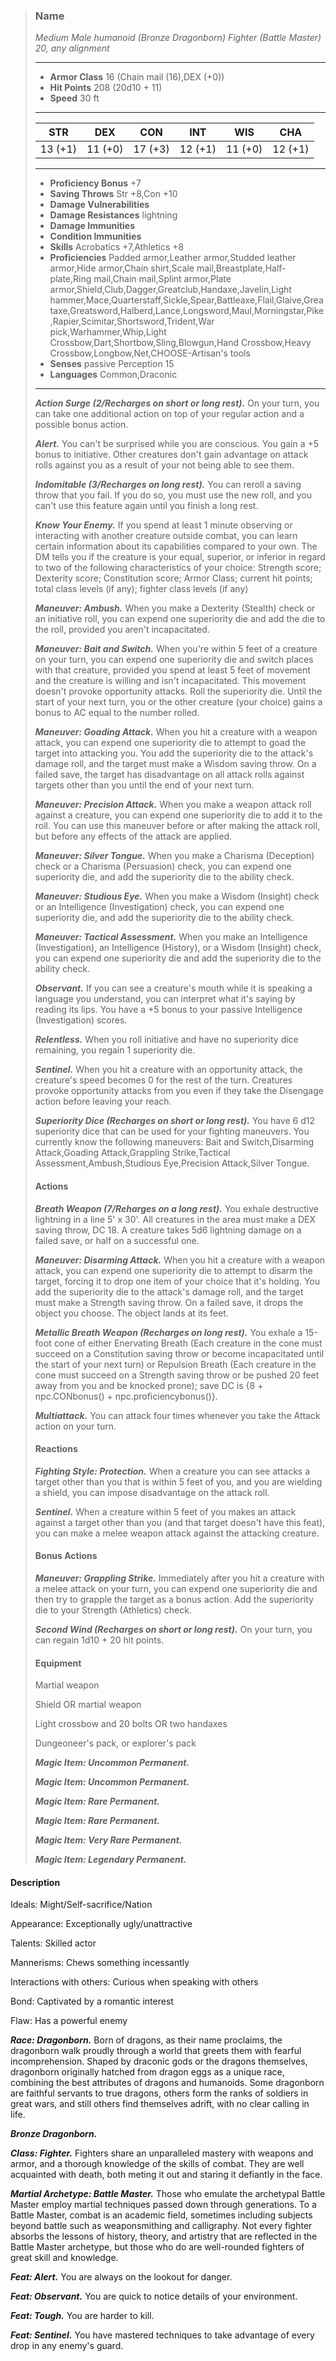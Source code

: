 >### Name
>*Medium Male humanoid (Bronze Dragonborn) Fighter (Battle Master) 20, any alignment*
>___
>- **Armor Class** 16 (Chain mail (16),DEX (+0))
>- **Hit Points** 208 (20d10 + 11)
>- **Speed** 30 ft
>___
>|**STR**|**DEX**|**CON**|**INT**|**WIS**|**CHA**|
>|:-:|:-:|:-:|:-:|:-:|:-:|
>|13 (+1)|11 (+0)|17 (+3)|12 (+1)|11 (+0)|12 (+1)|
>___
>- **Proficiency Bonus** +7
>- **Saving Throws** Str +8,Con +10
>- **Damage Vulnerabilities** 
>- **Damage Resistances** lightning
>- **Damage Immunities** 
>- **Condition Immunities** 
>- **Skills** Acrobatics +7,Athletics +8
>- **Proficiencies** Padded armor,Leather armor,Studded leather armor,Hide armor,Chain shirt,Scale mail,Breastplate,Half-plate,Ring mail,Chain mail,Splint armor,Plate armor,Shield,Club,Dagger,Greatclub,Handaxe,Javelin,Light hammer,Mace,Quarterstaff,Sickle,Spear,Battleaxe,Flail,Glaive,Greataxe,Greatsword,Halberd,Lance,Longsword,Maul,Morningstar,Pike,Rapier,Scimitar,Shortsword,Trident,War pick,Warhammer,Whip,Light Crossbow,Dart,Shortbow,Sling,Blowgun,Hand Crossbow,Heavy Crossbow,Longbow,Net,CHOOSE-Artisan's tools
>- **Senses** passive Perception 15
>- **Languages** Common,Draconic
>___
>***Action Surge (2/Recharges on short or long rest).*** On your turn, you can take one additional action on top of your regular action and a possible bonus action.
>
>***Alert.*** You can't be surprised while you are conscious. You gain a +5 bonus to initiative. Other creatures don't gain advantage on attack rolls against you as a result of your not being able to see them.
>
>***Indomitable (3/Recharges on long rest).*** You can reroll a saving throw that you fail. If you do so, you must use the new roll, and you can't use this feature again until you finish a long rest.
>
>***Know Your Enemy.*** If you spend at least 1 minute observing or interacting with another creature outside combat, you can learn certain information about its capabilities compared to your own. The DM tells you if the creature is your equal, superior, or inferior in regard to two of the following characteristics of your choice: Strength score; Dexterity score; Constitution score; Armor Class; current hit points; total class levels (if any); fighter class levels (if any)
>
>***Maneuver: Ambush.*** When you make a Dexterity (Stealth) check or an initiative roll, you can expend one superiority die and add the die to the roll, provided you aren't incapacitated.
>
>***Maneuver: Bait and Switch.*** When you're within 5 feet of a creature on your turn, you can expend one superiority die and switch places with that creature, provided you spend at least 5 feet of movement and the creature is willing and isn't incapacitated. This movement doesn't provoke opportunity attacks. Roll the superiority die. Until the start of your next turn, you or the other creature (your choice) gains a bonus to AC equal to the number rolled.
>
>***Maneuver: Goading Attack.*** When you hit a creature with a weapon attack, you can expend one superiority die to attempt to goad the target into attacking you. You add the superiority die to the attack's damage roll, and the target must make a Wisdom saving throw. On a failed save, the target has disadvantage on all attack rolls against targets other than you until the end of your next turn.
>
>***Maneuver: Precision Attack.*** When you make a weapon attack roll against a creature, you can expend one superiority die to add it to the roll. You can use this maneuver before or after making the attack roll, but before any effects of the attack are applied.
>
>***Maneuver: Silver Tongue.*** When you make a Charisma (Deception) check or a Charisma (Persuasion) check, you can expend one superiority die, and add the superiority die to the ability check.
>
>***Maneuver: Studious Eye.*** When you make a Wisdom (Insight) check or an Intelligence (Investigation) check, you can expend one superiority die, and add the superiority die to the ability check.
>
>***Maneuver: Tactical Assessment.*** When you make an Intelligence (Investigation), an Intelligence (History), or a Wisdom (Insight) check, you can expend one superiority die and add the superiority die to the ability check.
>
>***Observant.*** If you can see a creature's mouth while it is speaking a language you understand, you can interpret what it's saying by reading its lips. You have a +5 bonus to your passive Intelligence (Investigation) scores.
>
>***Relentless.*** When you roll initiative and have no superiority dice remaining, you regain 1 superiority die.
>
>***Sentinel.*** When you hit a creature with an opportunity attack, the creature's speed becomes 0 for the rest of the turn. Creatures provoke opportunity attacks from you even if they take the Disengage action before leaving your reach.
>
>***Superiority Dice (Recharges on short or long rest).*** You have 6 d12 superiority dice that can be used for your fighting maneuvers. You currently know the following maneuvers: Bait and Switch,Disarming Attack,Goading Attack,Grappling Strike,Tactical Assessment,Ambush,Studious Eye,Precision Attack,Silver Tongue.
>
>#### Actions
>***Breath Weapon (7/Reharges on a long rest).*** You exhale destructive lightning in a line 5' x 30'. All creatures in the area must make a DEX saving throw, DC 18. A creature takes 5d6 lightning damage on a failed save, or half on a successful one.
>
>***Maneuver: Disarming Attack.*** When you hit a creature with a weapon attack, you can expend one superiority die to attempt to disarm the target, forcing it to drop one item of your choice that it's holding. You add the superiority die to the attack's damage roll, and the target must make a Strength saving throw. On a failed save, it drops the object you choose. The object lands at its feet.
>
>***Metallic Breath Weapon (Recharges on long rest).*** You exhale a 15-foot cone of either Enervating Breath (Each creature in the cone must succeed on a Constitution saving throw or become incapacitated until the start of your next turn) or Repulsion Breath (Each creature in the cone must succeed on a Strength saving throw or be pushed 20 feet away from you and be knocked prone); save DC is {8 + npc.CONbonus() + npc.proficiencybonus()}.
>
>***Multiattack.*** You can attack four times whenever you take the Attack action on your turn.
>
>#### Reactions
>***Fighting Style: Protection.*** When a creature you can see attacks a target other than you that is within 5 feet of you, and you are wielding a shield, you can impose disadvantage on the attack roll.
>
>***Sentinel.*** When a creature within 5 feet of you makes an attack against a target other than you (and that target doesn't have this feat), you can make a melee weapon attack against the attacking creature.
>
>
>#### Bonus Actions
>***Maneuver: Grappling Strike.*** Immediately after you hit a creature with a melee attack on your turn, you can expend one superiority die and then try to grapple the target as a bonus action. Add the superiority die to your Strength (Athletics) check.
>
>***Second Wind (Recharges on short or long rest).*** On your turn, you can regain 1d10 + 20 hit points.
>
>
>#### Equipment
>Martial weapon
>
>Shield OR martial weapon
>
>Light crossbow and 20 bolts OR two handaxes
>
>Dungeoneer's pack, or explorer's pack
>
>***Magic Item: Uncommon Permanent.***
>
>***Magic Item: Uncommon Permanent.***
>
>***Magic Item: Rare Permanent.***
>
>***Magic Item: Rare Permanent.***
>
>***Magic Item: Very Rare Permanent.***
>
>***Magic Item: Legendary Permanent.***
>

#### Description
Ideals: Might/Self-sacrifice/Nation

Appearance: Exceptionally ugly/unattractive

Talents: Skilled actor

Mannerisms: Chews something incessantly

Interactions with others: Curious when speaking with others

Bond: Captivated by a romantic interest

Flaw: Has a powerful enemy

***Race: Dragonborn.*** Born of dragons, as their name proclaims, the dragonborn walk proudly through a world that greets them with fearful incomprehension. Shaped by draconic gods or the dragons themselves, dragonborn originally hatched from dragon eggs as a unique race, combining the best attributes of dragons and humanoids. Some dragonborn are faithful servants to true dragons, others form the ranks of soldiers in great wars, and still others find themselves adrift, with no clear calling in life.

***Bronze Dragonborn.***

***Class: Fighter.*** Fighters share an unparalleled mastery with weapons and armor, and a thorough knowledge of the skills of combat. They are well acquainted with death, both meting it out and staring it defiantly in the face.

***Martial Archetype: Battle Master.*** Those who emulate the archetypal Battle Master employ martial techniques passed down through generations. To a Battle Master, combat is an academic field, sometimes including subjects beyond battle such as weaponsmithing and calligraphy. Not every fighter absorbs the lessons of history, theory, and artistry that are reflected in the Battle Master archetype, but those who do are well-rounded fighters of great skill and knowledge.

***Feat: Alert.*** You are always on the lookout for danger.

***Feat: Observant.*** You are quick to notice details of your environment.

***Feat: Tough.*** You are harder to kill.

***Feat: Sentinel.*** You have mastered techniques to take advantage of every drop in any enemy's guard.



